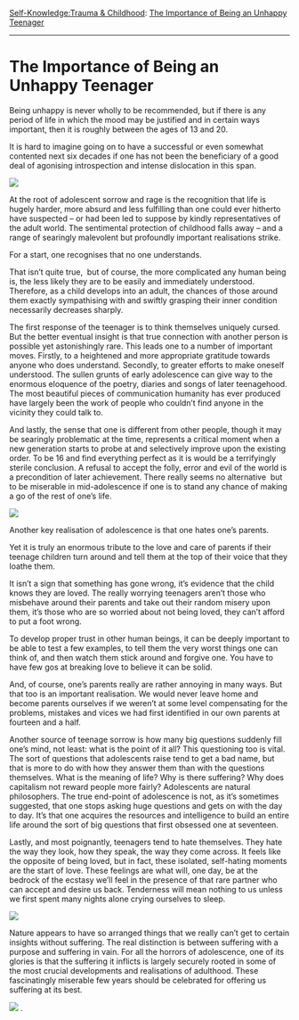[Self-Knowledge:](https://www.theschooloflife.com/thebookoflife/category/self-knowledge/)[Trauma & Childhood](https://www.theschooloflife.com/thebookoflife/category/self-knowledge/trauma-childhood/): [The Importance of Being an Unhappy Teenager](https://www.theschooloflife.com/thebookoflife/the-importance-of-being-an-unhappy-teenager/)

* * *

# The Importance of Being an Unhappy Teenager

Being unhappy is never wholly to be recommended, but if there is any period of life in which the mood may be justified and in certain ways important, then it is roughly between the ages of 13 and 20.

It is hard to imagine going on to have a successful or even somewhat contented next six decades if one has not been the beneficiary of a good deal of agonising introspection and intense dislocation in this span.

![](https://s-media-cache-ak0.pinimg.com/originals/00/ae/96/00ae964b2b1ea449710010b4e05aad21.jpg)

At the root of adolescent sorrow and rage is the recognition that life is hugely harder, more absurd and less fulfilling than one could ever hitherto have suspected – or had been led to suppose by kindly representatives of the adult world. The sentimental protection of childhood falls away – and a range of searingly malevolent but profoundly important realisations strike.

For a start, one recognises that no one understands.

That isn’t quite true, &nbsp;but of course, the more complicated any human being is, the less likely they are to be easily and immediately understood. Therefore, as a child develops into an adult, the chances of those around them exactly sympathising with and swiftly grasping their inner condition necessarily decreases sharply.

The first response of the teenager is to think themselves uniquely cursed. But the better eventual insight is that true connection with another person is possible yet astonishingly rare. This leads one to a number of important moves. Firstly, to a heightened and more appropriate gratitude towards anyone who does understand. Secondly, to greater efforts to make oneself understood. The sullen grunts of early adolescence can give way to the enormous eloquence of the poetry, diaries and songs of later teenagehood. The most beautiful pieces of communication humanity has ever produced have largely been the work of people who couldn’t find anyone in the vicinity they could talk to.

And lastly, the sense that one is different from other people, though it may be searingly problematic at the time, represents a critical moment when a new generation starts to probe at and selectively improve upon the existing order. To be 16 and find everything perfect as it is would be a terrifyingly sterile conclusion. A refusal to accept the folly, error and evil of the world is a precondition of later achievement. There really seems no alternative &nbsp;but to be miserable in mid-adolescence if one is to stand any chance of making a go of the rest of one’s life.

![](https://uploads5.wikiart.org/images/theo-van-rysselberghe/portrait-of-a-young-girl-in-red.jpg)

Another key realisation of adolescence is that one hates one’s parents.

Yet it is truly an enormous tribute to the love and care of parents if their teenage children turn around and tell them at the top of their voice that they loathe them.

It isn’t a sign that something has gone wrong, it’s evidence that the child knows they are loved. The really worrying teenagers aren’t those who misbehave around their parents and take out their random misery upon them, it’s those who are so worried about not being loved, they can’t afford to put a foot wrong.

To develop proper trust in other human beings, it can be deeply important to be able to test a few examples, to tell them the very worst things one can think of, and then watch them stick around and forgive one. You have to have few gos at breaking love to believe it can be solid.

And, of course, one’s parents really are rather annoying in many ways. But that too is an important realisation. We would never leave home and become parents ourselves if we weren’t at some level compensating for the problems, mistakes and vices we had first identified in our own parents at fourteen and a half.

Another source of teenage sorrow is how many big questions suddenly fill one’s mind, not least: what is the point of it all? This questioning too is vital. The sort of questions that adolescents raise tend to get a bad name, but that is more to do with how they answer them than with the questions themselves. What is the meaning of life? Why is there suffering? Why does capitalism not reward people more fairly? Adolescents are natural philosophers. The true end-point of adolescence is not, as it’s sometimes suggested, that one stops asking huge questions and gets on with the day to day. It’s that one acquires the resources and intelligence to build an entire life around the sort of big questions that first obsessed one at seventeen.

Lastly, and most poignantly, teenagers tend to hate themselves. They hate the way they look, how they speak, the way they come across. It feels like the opposite of being loved, but in fact, these isolated, self-hating moments are the start of love. These feelings are what will, one day, be at the bedrock of the ecstasy we’ll feel in the presence of that rare partner who can accept and desire us back. Tenderness will mean nothing to us unless we first spent many nights alone crying ourselves to sleep.

![](https://www.literatuurgeschiedenis.nl/afbgroot/lg_755.jpg)

Nature appears to have so arranged things that we really can’t get to certain insights without suffering. The real distinction is between suffering with a purpose and suffering in vain. For all the horrors of adolescence, one of its glories is that the suffering it inflicts is largely securely rooted in some of the most crucial developments and realisations of adulthood. These fascinatingly miserable few years should be celebrated for offering us suffering at its best.

[![](https://img.youtube.com/vi/zcUI1Hk0GRU/0.jpg)](https://www.youtube.com/embed/zcUI1Hk0GRU '')
.
